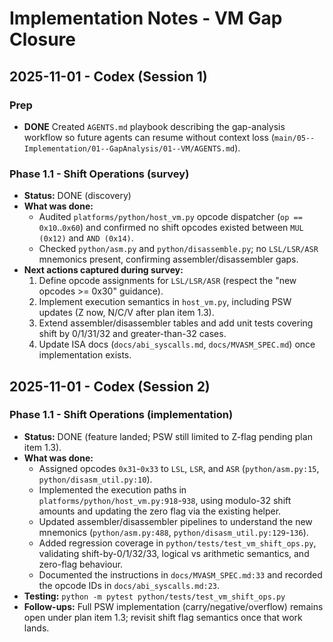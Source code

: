 # Implementation Notes - VM Gap Closure

## 2025-11-01 - Codex (Session 1)

### Prep
- **DONE** Created `AGENTS.md` playbook describing the gap-analysis workflow so future agents can resume without context loss (`main/05--Implementation/01--GapAnalysis/01--VM/AGENTS.md`).

### Phase 1.1 - Shift Operations (survey)
- **Status:** DONE (discovery)
- **What was done:**
  - Audited `platforms/python/host_vm.py` opcode dispatcher (`op == 0x10`..`0x60`) and confirmed no shift opcodes existed between `MUL (0x12)` and `AND (0x14)`.
  - Checked `python/asm.py` and `python/disassemble.py`; no `LSL/LSR/ASR` mnemonics present, confirming assembler/disassembler gaps.
- **Next actions captured during survey:**
  1. Define opcode assignments for `LSL/LSR/ASR` (respect the "new opcodes >= 0x30" guidance).
  2. Implement execution semantics in `host_vm.py`, including PSW updates (Z now, N/C/V after plan item 1.3).
  3. Extend assembler/disassembler tables and add unit tests covering shift by 0/1/31/32 and greater-than-32 cases.
  4. Update ISA docs (`docs/abi_syscalls.md`, `docs/MVASM_SPEC.md`) once implementation exists.

## 2025-11-01 - Codex (Session 2)

### Phase 1.1 - Shift Operations (implementation)
- **Status:** DONE (feature landed; PSW still limited to Z-flag pending plan item 1.3).
- **What was done:**
  - Assigned opcodes `0x31`-`0x33` to `LSL`, `LSR`, and `ASR` (`python/asm.py:15`, `python/disasm_util.py:10`).
  - Implemented the execution paths in `platforms/python/host_vm.py:918`-`938`, using modulo-32 shift amounts and updating the zero flag via the existing helper.
  - Updated assembler/disassembler pipelines to understand the new mnemonics (`python/asm.py:488`, `python/disasm_util.py:129`-`136`).
  - Added regression coverage in `python/tests/test_vm_shift_ops.py`, validating shift-by-0/1/32/33, logical vs arithmetic semantics, and zero-flag behaviour.
  - Documented the instructions in `docs/MVASM_SPEC.md:33` and recorded the opcode IDs in `docs/abi_syscalls.md:23`.
- **Testing:** `python -m pytest python/tests/test_vm_shift_ops.py`
- **Follow-ups:** Full PSW implementation (carry/negative/overflow) remains open under plan item 1.3; revisit shift flag semantics once that work lands.
